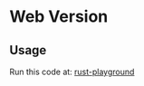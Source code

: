 # Web Version

## Usage
Run this code at: [rust-playground](https://play.rust-lang.org/?version=stable&mode=debug&edition=2021&gist=ed446fe7a5d00a4d4f62a39bbf1a290a "Rust Playground")
